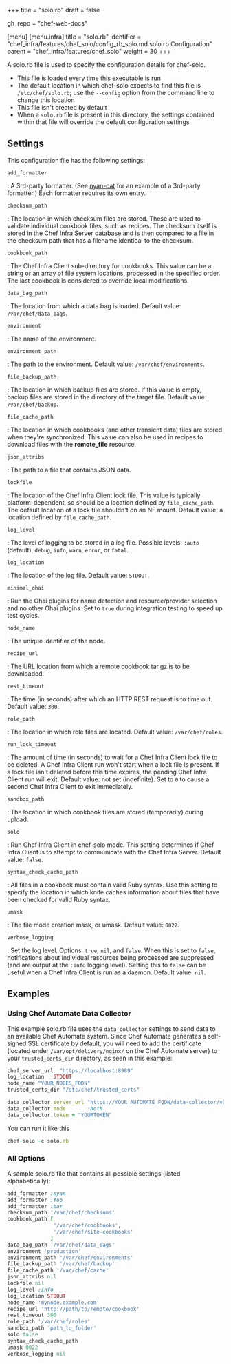 +++
title = "solo.rb"
draft = false

gh_repo = "chef-web-docs"



[menu]
  [menu.infra]
    title = "solo.rb"
    identifier = "chef_infra/features/chef_solo/config_rb_solo.md solo.rb Configuration"
    parent = "chef_infra/features/chef_solo"
    weight = 30
+++

A solo.rb file is used to specify the configuration details for
chef-solo.

- This file is loaded every time this executable is run
- The default location in which chef-solo expects to find this file is `/etc/chef/solo.rb`; use the `--config` option from the command line to change this location
- This file isn't created by default
- When a `solo.rb` file is present in this directory, the settings contained within that file will override the default configuration settings

## Settings

This configuration file has the following settings:

`add_formatter`

: A 3rd-party formatter. (See [nyan-cat](https://github.com/andreacampi/nyan-cat-chef-formatter) for an example of a 3rd-party formatter.) Each formatter requires its own entry.

`checksum_path`

: The location in which checksum files are stored. These are used to validate individual cookbook files, such as recipes. The checksum itself is stored in the Chef Infra Server database and is then compared to a file in the checksum path that has a filename identical to the checksum.

`cookbook_path`

: The Chef Infra Client sub-directory for cookbooks. This value can be a string or an array of file system locations, processed in the specified order. The last cookbook is considered to override local modifications.

`data_bag_path`

: The location from which a data bag is loaded. Default value: `/var/chef/data_bags`.

`environment`

: The name of the environment.

`environment_path`

: The path to the environment. Default value: `/var/chef/environments`.

`file_backup_path`

: The location in which backup files are stored. If this value is empty, backup files are stored in the directory of the target file. Default value: `/var/chef/backup`.

`file_cache_path`

: The location in which cookbooks (and other transient data) files are stored when they're synchronized. This value can also be used in recipes to download files with the **remote_file** resource.

`json_attribs`

: The path to a file that contains JSON data.

`lockfile`

: The location of the Chef Infra Client lock file. This value is typically platform-dependent, so should be a location defined by `file_cache_path`. The default location of a lock file shouldn't on an NF mount. Default value: a location defined by `file_cache_path`.

`log_level`

: The level of logging to be stored in a log file. Possible levels: `:auto` (default), `debug`, `info`, `warn`, `error`, or `fatal`.

`log_location`

: The location of the log file. Default value: `STDOUT`.

`minimal_ohai`

: Run the Ohai plugins for name detection and resource/provider selection and no other Ohai plugins. Set to `true` during integration testing to speed up test cycles.

`node_name`

: The unique identifier of the node.

`recipe_url`

: The URL location from which a remote cookbook tar.gz is to be downloaded.

`rest_timeout`

: The time (in seconds) after which an HTTP REST request is to time out. Default value: `300`.

`role_path`

: The location in which role files are located. Default value: `/var/chef/roles`.

`run_lock_timeout`

: The amount of time (in seconds) to wait for a Chef Infra Client lock file to be deleted. A Chef Infra Client run won't start when a lock file is present. If a lock file isn't deleted before this time expires, the pending Chef Infra Client run will exit. Default value: not set (indefinite). Set to `0` to cause a second Chef Infra Client to exit immediately.

`sandbox_path`

: The location in which cookbook files are stored (temporarily) during upload.

`solo`

: Run Chef Infra Client in chef-solo mode. This setting determines if Chef Infra Client is to attempt to communicate with the Chef Infra Server. Default value: `false`.

`syntax_check_cache_path`

: All files in a cookbook must contain valid Ruby syntax. Use this setting to specify the location in which knife caches information about files that have been checked for valid Ruby syntax.

`umask`

: The file mode creation mask, or umask. Default value: `0022`.

`verbose_logging`

: Set the log level. Options: `true`, `nil`, and `false`. When this is set to `false`, notifications about individual resources being processed are suppressed (and are output at the `:info` logging level). Setting this to `false` can be useful when a Chef Infra Client is run as a daemon. Default value: `nil`.

## Examples

### Using Chef Automate Data Collector

This example solo.rb file uses the `data_collector` settings to send data to an available Chef Automate system. Since Chef Automate generates a self-signed SSL certificate by default, you will need to add the certificate (located under `/var/opt/delivery/nginx/` on the Chef Automate server) to your `trusted_certs_dir` directory, as seen in this example:

```ruby
chef_server_url  "https://localhost:8989"
log_location   STDOUT
node_name "YOUR_NODES_FQDN"
trusted_certs_dir "/etc/chef/trusted_certs"

data_collector.server_url "https://YOUR_AUTOMATE_FQDN/data-collector/v0"
data_collector.mode       :both
data_collector.token = "YOURTOKEN"
```

You can run it like this

```ruby
chef-solo -c solo.rb
```

### All Options

A sample solo.rb file that contains all possible settings (listed alphabetically):

```ruby
add_formatter :nyan
add_formatter :foo
add_formatter :bar
checksum_path '/var/chef/checksums'
cookbook_path [
               '/var/chef/cookbooks',
               '/var/chef/site-cookbooks'
              ]
data_bag_path '/var/chef/data_bags'
environment 'production'
environment_path '/var/chef/environments'
file_backup_path '/var/chef/backup'
file_cache_path '/var/chef/cache'
json_attribs nil
lockfile nil
log_level :info
log_location STDOUT
node_name 'mynode.example.com'
recipe_url 'http://path/to/remote/cookbook'
rest_timeout 300
role_path '/var/chef/roles'
sandbox_path 'path_to_folder'
solo false
syntax_check_cache_path
umask 0022
verbose_logging nil
```
